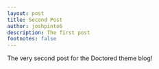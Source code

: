 ```yaml
---
layout: post
title: Second Post
author: joshpinto6
description: The first post
footnotes: false
---
```

The very second post for the Doctored theme blog!